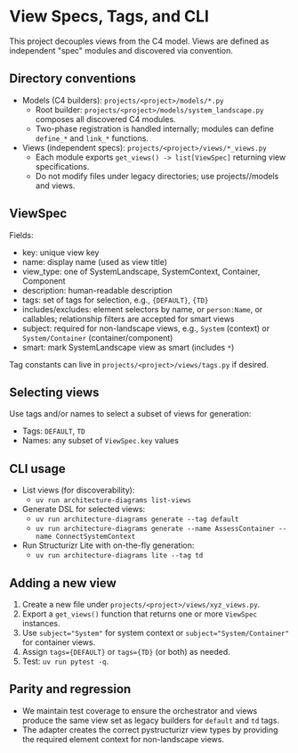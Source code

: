 # View Specs, Tags, and CLI

This project decouples views from the C4 model. Views are defined as independent "spec" modules and discovered via convention.

## Directory conventions

- Models (C4 builders): `projects/<project>/models/*.py`
  - Root builder: `projects/<project>/models/system_landscape.py` composes all discovered C4 modules.
  - Two-phase registration is handled internally; modules can define `define_*` and `link_*` functions.
- Views (independent specs): `projects/<project>/views/*_views.py`
  - Each module exports `get_views() -> list[ViewSpec]` returning view specifications.
  - Do not modify files under legacy directories; use projects/<project>/models and views.

## ViewSpec

Fields:
- key: unique view key
- name: display name (used as view title)
- view_type: one of SystemLandscape, SystemContext, Container, Component
- description: human-readable description
- tags: set of tags for selection, e.g., `{DEFAULT}`, `{TD}`
- includes/excludes: element selectors by name, or `person:Name`, or callables; relationship filters are accepted for smart views
- subject: required for non-landscape views, e.g., `System` (context) or `System/Container` (container/component)
- smart: mark SystemLandscape view as smart (includes `*`)

Tag constants can live in `projects/<project>/views/tags.py` if desired.

## Selecting views

Use tags and/or names to select a subset of views for generation:
- Tags: `DEFAULT`, `TD`
- Names: any subset of `ViewSpec.key` values

## CLI usage

- List views (for discoverability):
  - `uv run architecture-diagrams list-views`
- Generate DSL for selected views:
  - `uv run architecture-diagrams generate --tag default`
  - `uv run architecture-diagrams generate --name AssessContainer --name ConnectSystemContext`
- Run Structurizr Lite with on-the-fly generation:
  - `uv run architecture-diagrams lite --tag td`

## Adding a new view

1. Create a new file under `projects/<project>/views/xyz_views.py`.
2. Export a `get_views()` function that returns one or more `ViewSpec` instances.
3. Use `subject="System"` for system context or `subject="System/Container"` for container views.
4. Assign `tags={DEFAULT}` or `tags={TD}` (or both) as needed.
5. Test: `uv run pytest -q`.

## Parity and regression

- We maintain test coverage to ensure the orchestrator and views produce the same view set as legacy builders for `default` and `td` tags.
- The adapter creates the correct pystructurizr view types by providing the required element context for non-landscape views.


